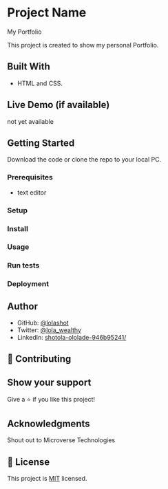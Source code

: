 
# Project Name

My Portfolio

This project is created to show my personal Portfolio.


## Built With

- HTML and CSS.

## Live Demo (if available)

not yet available

## Getting Started

Download the code or clone the repo to your local PC.


### Prerequisites
- text editor


### Setup

### Install

### Usage

### Run tests

### Deployment



## Author

- GitHub: [@lolashot](https://github.com/lolashot)
- Twitter: [@lola_wealthy](https://twitter.com/@lola_wealthy)
- LinkedIn: [shotola-ololade-946b95241/](https://www.linkedin.com/in/shotola-ololade-946b95241/)


## 🤝 Contributing


## Show your support

Give a ⭐️ if you like this project!

## Acknowledgments

Shout out to Microverse Technologies

## 📝 License

This project is [MIT](./LICENSE) licensed.